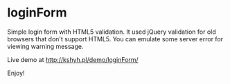 loginForm
=========

Simple login form with HTML5 validation. It used jQuery validation for old browsers that don't support HTML5. 
You can emulate some server error for viewing warning message.


Live demo at http://kshyh.pl/demo/loginForm/

Enjoy!
